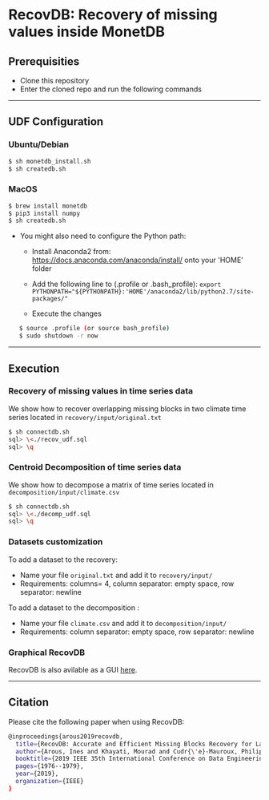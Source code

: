 # RecovDB: Recovery of missing values inside MonetDB

## Prerequisities 

- Clone this repository
- Enter the cloned repo and run the following commands

___
## UDF Configuration

### Ubuntu/Debian



``` bash 
$ sh monetdb_install.sh
$ sh createdb.sh
```

### MacOS


``` bash 
$ brew install monetdb
$ pip3 install numpy
$ sh createdb.sh
```

- You might also need to configure the Python path: 

  - Install Anaconda2 from: https://docs.anaconda.com/anaconda/install/ onto your 'HOME' folder

  - Add the following line to (.profile or .bash_profile): `export PYTHONPATH="${PYTHONPATH}:'HOME'/anaconda2/lib/python2.7/site-packages/"`

  - Execute the changes
``` bash 
   $ source .profile (or source bash_profile)
   $ sudo shutdown -r now
```

___


## Execution

### Recovery of missing values in time series data

We show how to recover overlapping missing blocks in two climate time series located in `recovery/input/original.txt`

``` bash
$ sh connectdb.sh
sql> \<./recov_udf.sql
sql> \q
```

### Centroid Decomposition of time series data

We show how to decompose a matrix of time series located in `decomposition/input/climate.csv`

``` bash
$ sh connectdb.sh
sql> \<./decomp_udf.sql
sql> \q
```

### Datasets customization

To add a dataset to the recovery:
-  Name your file `original.txt` and add it to `recovery/input/`
- Requirements:  columns= 4, column separator: empty space, row separator: newline

To add a dataset to the decomposition :
- Name your file `climate.csv` and add it to `decomposition/input/`
- Requirements:  column separator: empty space, row separator: newline

### Graphical RecovDB

RecovDB is also avilable as a GUI [here](http://revival.exascale.info/recovery/recovdb.php).
___

## Citation

Please cite the following paper when using RecovDB:
``` bash
@inproceedings{arous2019recovdb,
  title={RecovDB: Accurate and Efficient Missing Blocks Recovery for Large Time Series},
  author={Arous, Ines and Khayati, Mourad and Cudr{\'e}-Mauroux, Philippe and Zhang, Ying and Kersten, Martin and Stalinlov, Svetlin},
  booktitle={2019 IEEE 35th International Conference on Data Engineering (ICDE)},
  pages={1976--1979},
  year={2019},
  organization={IEEE}
}
```
